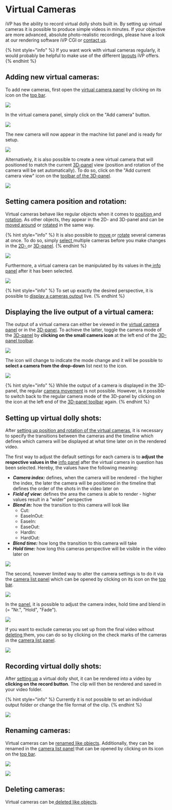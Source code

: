 # Virtual Cameras

iVP has the ability to record virtual dolly shots built in. By setting up virtual cameras it is possible to produce simple videos in minutes. If your objective are more advanced, absolute photo-realistic recordings, please have a look at our rendering software iVP CGI or [contact us](https://www.ixtenda.com).

{% hint style="info" %}
If you want work with virtual cameras regularly, it would probably be helpful to make use of the different [layouts](../user-interface/layouts.md) iVP offers.
{% endhint %}

## Adding new virtual cameras:

To add new cameras, first open the [virtual camera panel](../user-interface/virtual-camera-panel.md) by clicking on its icon on the [top bar](../user-interface/the-top-bar.md).

![](../../../.gitbook/assets/iVP\_virtual\_cameras\_camera\_panel\_icon.jpg)

In the virtual camera panel, simply click on the "Add camera" button.

![](../../../.gitbook/assets/iVP\_virtual\_cameras\_camera\_panel\_add\_camera.jpg)

The new camera will now appear in the machine list panel and is ready for setup.

![](../../../.gitbook/assets/iVP\_virtual\_cameras\_machine\_list\_panel.jpg)

Alternatively, it is also possible to create a new virtual camera that will positioned to match the current [3D-panel](../user-interface/the-3d-panel.md) view (position and rotation of the camera will be set automatically). To do so, click on the "Add current camera view" icon on the [toolbar of the 3D-panel](../user-interface/the-3d-panel.md#the-toolbar-of-the-3d-panel).&#x20;

![](../../../.gitbook/assets/iVP\_virtual\_cameras\_3D-panel\_add\_adjusted\_camera\_icon.jpg)

## Setting camera position and rotation:

Virtual cameras behave like regular objects when it comes to [position ](../machines/move-objects.md)and [rotation](../machines/scale-and-rotate-objects.md). As other objects, they appear in the 2D- and 3D-panel and can be [moved around](../machines/move-objects.md) or [rotated](../machines/scale-and-rotate-objects.md) in the same way.

{% hint style="info" %}
It is also possible to [move ](../machines/move-objects.md)or [rotate](../machines/scale-and-rotate-objects.md) several cameras at once. To do so, simply [select ](../machines/selecting-and-moving-objects.md)multiple cameras before you make changes in the [2D- ](../user-interface/the-2d-panel.md)or [3D-panel](../user-interface/the-3d-panel.md).
{% endhint %}

![](../../../.gitbook/assets/iVP\_virtual\_cameras\_objects.jpg)

Furthermore, a virtual camera can be manipulated by its values in the[ info panel](../user-interface/the-info-panel.md) after it has been selected.

![](../../../.gitbook/assets/iVP\_virtual\_cameras\_position.jpg)

{% hint style="info" %}
To set up exactly the desired perspective, it is possible to [display a cameras output](virtual-cameras.md#displaying-the-output-of-a-virtual-camera) live.
{% endhint %}

## Displaying the live output of a virtual camera:

The output of a virtual camera can either be viewed in the [virtual camera panel](../user-interface/virtual-camera-panel.md) or in the [3D-panel](../user-interface/the-3d-panel.md). To achieve the latter, toggle the camera mode of the [3D-panel](../user-interface/the-3d-panel.md) by **clicking on the small camera icon** at the left end of the [3D-panel toolbar](../user-interface/the-3d-panel.md#the-toolbar-of-the-3d-panel).

![](../../../.gitbook/assets/iVP\_virtual\_cameras\_3D-panel\_camera\_mode\_icon.jpg)

The icon will change to indicate the mode change and it will be possible to **select a camera from the drop-down** list next to the icon.

![](../../../.gitbook/assets/iVP\_virtual\_cameras\_3D-panel\_camera\_mode\_dropdown.jpg)

{% hint style="info" %}
While the output of a camera is displayed in the 3D-panel, the regular [camera movement](../getting-started/moving-the-camera.md) is not possible. However, is it possible to switch back to the regular camera mode of the 3D-panel by clicking on the icon at the left end of the [3D-panel toolbar](../user-interface/the-3d-panel.md#the-toolbar-of-the-3d-panel) again.
{% endhint %}

## Setting up virtual dolly shots:

After [setting up position and rotation of the virtual cameras](virtual-cameras.md#setting-camera-position-and-rotation), it is necessary to specify the transitions between the cameras and the timeline which defines which camera will be displayed at what time later on in the rendered video.

The first way to adjust the default settings for each camera is to **adjust the respective values in the** [info panel](../user-interface/the-info-panel.md) after the virtual camera in question has been selected. Hereby, the values have the following meaning:

* _**Camera index:**_ defines, when the camera will be rendered - the higher the index, the later the camera will be positioned in the timeline that defines the order of the shots in the video later on
* _**Field of view:**_ defines the area the camera is able to render - higher values result in a "wider" perspective&#x20;
* _**Blend in:**_ how the transition to this camera will look like
  * Cut:
  * EaseInOut:
  * EaseIn:
  * EaseOut:
  * HardIn:
  * HardOut:
* _**Blend time:**_ how long the transition to this camera will take
* _**Hold time:**_ how long this cameras perspective will be visible in the video later on

![](../../../.gitbook/assets/iVP\_virtual\_cameras\_blend\_settings.jpg)

The second, however limited way to alter the camera settings is to do it via the [camera list panel](../user-interface/camera-list-panel.md) which can be opened by clicking on its icon on the [top bar](../user-interface/the-top-bar.md#icons).

![](<../../../.gitbook/assets/iVP\_virtual\_cameras\_camera\_list\_icon (1).jpg>)

In the [panel](../user-interface/camera-list-panel.md), it is possible to adjust the camera index, hold time and blend in (= "Nr.", "Hold", "Fade").

![](../../../.gitbook/assets/iVP\_virtual\_cameras\_camera\_list\_panel\_camera\_settings.jpg)

If you want to exclude cameras you set up from the final video without [deleting ](../machines/delete-objects.md)them, you can do so by clicking on the check marks of the cameras in the [camera list panel](../user-interface/camera-list-panel.md).

![](../../../.gitbook/assets/iVP\_virtual\_cameras\_camera\_list\_panel\_camera\_selection.jpg)

## Recording virtual dolly shots:

After [setting up](virtual-cameras.md#setting-up-virtual-dolly-shots) a virtual dolly shot, it can be rendered into a video by **clicking on the record button**. The clip will then be rendered and saved in your video folder.

{% hint style="info" %}
Currently it is not possible to set an individual output folder or change the file format of the clip.
{% endhint %}

![](../../../.gitbook/assets/iVP\_virtual\_cameras\_camera\_list\_panel\_record\_icon.jpg)

## Renaming cameras:

Virtual cameras can be [renamed like objects](../machines/renaming-objects-and-folders.md). Additionally, they can be renamed in the [camera list panel](../user-interface/camera-list-panel.md) that can be opened by clicking on its icon on the [top bar](../user-interface/the-top-bar.md#icons).

![](<../../../.gitbook/assets/iVP\_virtual\_cameras\_camera\_list\_icon (1).jpg>)

![](../../../.gitbook/assets/iVP\_virtual\_cameras\_camera\_list\_panel\_camera\_rename.jpg)

## Deleting cameras:

Virtual cameras can be[ deleted like objects](../machines/delete-objects.md).
